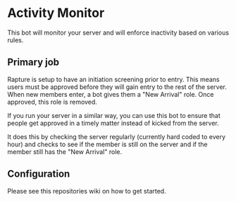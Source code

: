 # Activity Monitor

This bot will monitor your server and will enforce inactivity based on various rules.

## Primary job

Rapture is setup to have an initiation screening prior to entry.  This means users must be approved before they will gain entry to the rest of the server.  When new members enter, a bot gives them a "New Arrival" role.  Once approved, this role is removed.

If you run your server in a similar way, you can use this bot to ensure that people get approved in a timely matter instead of kicked from the server.

It does this by checking the server regularly (currently hard coded to every hour) and checks to see if the member is still on the server and if the member still has the "New Arrival" role.

## Configuration

Please see this repositories wiki on how to get started.
